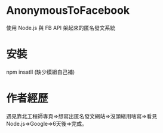 # AnonymousToFacebook
使用 Node.js 與 FB API 架起來的匿名發文系統
# 安裝
npm insatll (缺少模組自己補)
# 作者經歷
遇見靠北工程師專頁=>想寫出匿名發文網站=>沒頭緒用啥寫=>看見 Node.js=>Google=>6天後=>完成。

